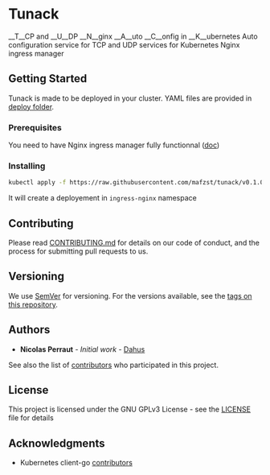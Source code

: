 # Tunack

__T__CP and __U__DP __N__ginx __A__uto __C__onfig in __K__ubernetes
Auto configuration service for TCP and UDP services for Kubernetes Nginx ingress manager

## Getting Started

Tunack is made to be deployed in your cluster. YAML files are provided in [deploy folder](./deploy).

### Prerequisites

 You need to have Nginx ingress manager fully functionnal ([doc](https://github.com/kubernetes/ingress-nginx/blob/master/deploy/README.md))

### Installing


```bash
kubectl apply -f https://raw.githubusercontent.com/mafzst/tunack/v0.1.0/deploy/with-rbac.yaml
```

It will create a deployement in `ingress-nginx` namespace

## Contributing

Please read [CONTRIBUTING.md](CONTRIBUTING.md) for details on our code of conduct, and the process for submitting pull requests to us.

## Versioning

We use [SemVer](http://semver.org/) for versioning. For the versions available, see the [tags on this repository](https://github.com/mafzst/tunack/tags).

## Authors

* **Nicolas Perraut** - *Initial work* - [Dahus](https://dahus.net)

See also the list of [contributors](https://github.com/mafzst/tunack/contributors) who participated in this project.

## License

This project is licensed under the GNU GPLv3 License - see the [LICENSE](LICENSE) file for details

## Acknowledgments

* Kubernetes client-go [contributors](https://github.com/kubernetes/client-go/graphs/contributors)
